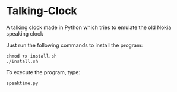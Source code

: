 # Talking-Clock
A talking clock made in Python which tries to emulate the old Nokia speaking clock

Just run the following commands to install the program:

	chmod +x install.sh
	./install.sh

To execute the program, type:
	
	speaktime.py
